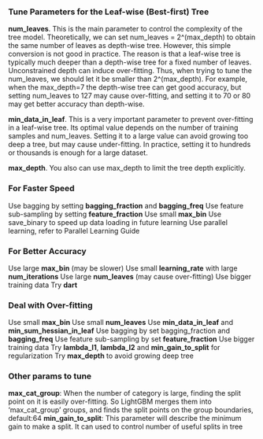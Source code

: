 ### Tune Parameters for the Leaf-wise (Best-first) Tree

**num_leaves**. This is the main parameter to control the complexity of the tree model. Theoretically, we can set num_leaves = 2^(max_depth) to obtain the same number of leaves as depth-wise tree. However, this simple conversion is not good in practice. The reason is that a leaf-wise tree is typically much deeper than a depth-wise tree for a fixed number of leaves. Unconstrained depth can induce over-fitting. Thus, when trying to tune the num_leaves, we should let it be smaller than 2^(max_depth). For example, when the max_depth=7 the depth-wise tree can get good accuracy, but setting num_leaves to 127 may cause over-fitting, and setting it to 70 or 80 may get better accuracy than depth-wise.

**min_data_in_leaf**. This is a very important parameter to prevent over-fitting in a leaf-wise tree. Its optimal value depends on the number of training samples and num_leaves. Setting it to a large value can avoid growing too deep a tree, but may cause under-fitting. In practice, setting it to hundreds or thousands is enough for a large dataset.

**max_depth**. You also can use max_depth to limit the tree depth explicitly.


### For Faster Speed
Use bagging by setting **bagging_fraction** and **bagging_freq**
Use feature sub-sampling by setting **feature_fraction**
Use small **max_bin**
Use save_binary to speed up data loading in future learning
Use parallel learning, refer to Parallel Learning Guide

### For Better Accuracy
Use large **max_bin** (may be slower)
Use small **learning_rate** with large **num_iterations**
Use large **num_leaves** (may cause over-fitting)
Use bigger training data
Try **dart**

### Deal with Over-fitting
Use small **max_bin**
Use small **num_leaves**
Use **min_data_in_leaf** and **min_sum_hessian_in_leaf**
Use bagging by set bagging_fraction and **bagging_freq**
Use feature sub-sampling by set **feature_fraction**
Use bigger training data
Try **lambda_l1**, **lambda_l2** and **min_gain_to_split** for regularization
Try **max_depth** to avoid growing deep tree


### Other params to tune
**max_cat_group**: When the number of category is large, finding the split point on it is easily over-fitting. So LightGBM merges them into ‘max_cat_group’ groups, and finds the split points on the group boundaries, default:64
**min_gain_to_split**: This parameter will describe the minimum gain to make a split. It can used to control number of useful splits in tree



